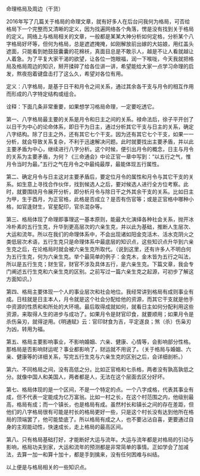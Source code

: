 命理格局及周边（干货）

2016年写了几篇关于格局的命理文章，就有好多人在后台问我何为格局，可否给格局下一个完整而又清晰的定义，因为找遍网络各个角落，愣是没有找到关于格局的定义。网络上与格局相关的文章，一般都是某某大神分析如何定格，分析某个八字格局好坏等，但何为格局，总是遮遮掩掩，如刚解放前出嫁的大姑娘，用红盖头遮面，只能看到她鼓鼓囊囊的花棉袄，真面目总是不敢示人，越是不让人看就越让人着急。为了平复大家干渴的欲望，让各位一饱眼福，润一下喉咙，今天我就把格局及格局周边的知识，掰开揉碎了给各位讲一讲，希望能给大家一点学习命理的启发，熬夜抱着键盘击打了这么久，希望对各位有用。

定义：八字格局，是基于日干和月令之间关系，通过其余各干支与月令的相互作用而形成的八字特定结构或组合。

诠释：下面几条非常重要，如果想学习格局命理，一定要吃透它。

第一、八字格局最主要的关系是月令和日主之间的关系。禄命法后，徐子平开创了以日干为中心的论命体系，即日干为日主，通过分析其它干支与日主的关系，确定八字结构。除了日主之外，还有其它七个干支。因为还有其它七个干支，如果一一分析，就会导致关系复杂，不利于迅速解决问题。此时就要找出主要矛盾，并以此主要矛盾为中心，继续进行八字分析。这个时候，便引出月令的概念，日主与月令的关系为主要矛盾，为何？《三命通会》中论正官一章中写到：“以五行之气，惟月令当时为最。”五行之气在月令之中最纯最厚，最能体现五行属性。

第二、确定月令与日主这对主要矛盾后，要定位月令的属性和月令与其它干支的关系。如生意上寻找合作伙伴，找到候选人之后，要对候选人进行全方位考察。此时，就要围绕月令展开分析，即分析月令与除日干之外其余干支的关系。比如日主为甲，生于酉月，为正官格，此格是否成立？是否有伤官等；或是正官格中哪种小格，如官逢财生，官星配印，官杀混杂等。

第三、格局体现了命理即事理这一基本原则，能最大化演绎各种社会关系，抛开冰冷朴素的五行生克，升华到更高层次的六亲生克，并以此为基础，推断人生层次、大运和流年。所以在我们的命理体系中，不会出现诸如阳金克活木、活水克阴火之类低层次术语，五行生克只是命理体系中最底层的知识点，这些知识点升华到六亲生克之后，在论格局时就会被六亲生克所取代。（说到这里，还有许多人不明白何为五行生克，何为六亲生克。举个最简单的例子：金克木，金木皆为五行之叫法，所以是五行生克；财生官，财官不涉及具体五行，是六亲生克。下篇文章，我会专门阐述五行生克和六亲生克的区别。之前写过一篇六亲生克之起源，可初步了解这方面知识。）

第四、格局主要体现一个人的事业层次和社会地位。我经常讲到格局有成则事业有成。日柱就是日主本人，月令就是这个社会分配给他的资源，而其它干支就是他手中资源的性质和和所处的大环境。最后取得成就如何，就看日主如何分配利用这些资源，来取得人生的进步与成功了。如果月令是财官印食，就要顺用；如果月令是杀伤枭刃，就得逆用。《明通赋》云：官印财食为吉，平定遂良；煞（杀）伤枭刃为凶，转用为福。

第五、格局主要影响事业，不影响婚姻、六亲、健康、心情等，会影响部分性格。那格局是否影响财运呢？事业都影响了，财运就不用说了。（关于格局与婚姻、六亲、健康等的详细关系，写完五行生克与六亲生克的区别之后，会详细剖析。）

第六、不同格局之间，没有高低之分。比如正官格和七杀格，两者没有孰高孰低之分。就像中国人和美国人，两者都是人，无法在这个层面去区分好坏。

第七、格局体现的是一个区间，不是一个特定的点。一个八字成格，代表其事业有成，但不代表一定能成为亿万富翁。比如一村之长，在这个村范围之内，他级别最高，格局有成；而一个镇长，也是格局有成。虽然村长和镇长之间的存在差距，但他们的八字格局很有可能是村长的格局更好一些，只是这个村长没有达到他所在格局的顶端罢了，他可能垫底了。所以格局有成之人，也不要沾沾自喜，更要通过自身的主观能动性，快速成长，走上格局的最高区间。

第八、只有格局基础打好，才能断好大运与流年。大运与流年都是对格局的引动与影响，格局功夫到家，大运和流年的预测都是非常简单的事情。正如学会了加减法，去算一加一和算十加十，都是手到擒来，没有任何困难与纠结。

以上便是与格局相关的一些知识点。

